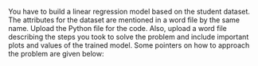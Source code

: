 
You have to build a linear regression model based on the student dataset. The attributes for the dataset are mentioned in a word file by the same name. Upload the Python file for the code. Also, upload a word file describing the steps you took to solve the problem and include important plots and values of the trained model. Some pointers on how to approach the problem are given below: 
